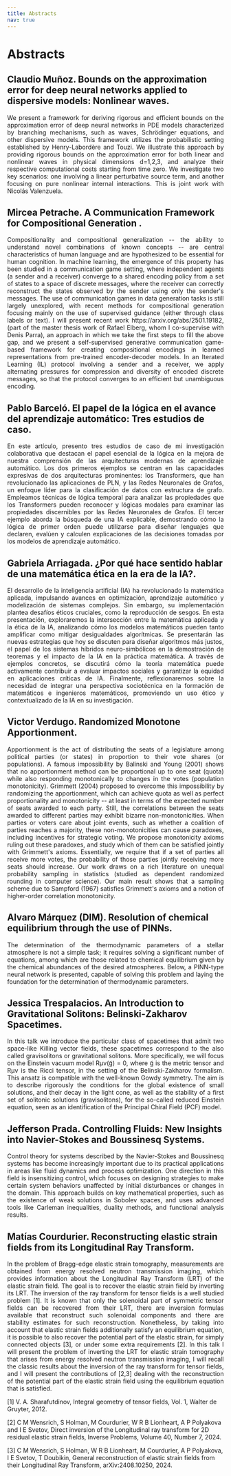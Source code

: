 ```yaml
---
title: Abstracts
nav: true
---
```


# Abstracts

## Claudio Muñoz. Bounds on the approximation error for deep neural networks applied to dispersive models: Nonlinear waves.
<p style="text-align: justify;">
We present a framework for deriving rigorous and efficient bounds on the approximation error of deep neural networks in PDE models characterized by branching mechanisms, such as waves, Schrödinger equations, and other dispersive models. This framework utilizes the probabilistic setting established by Henry-Labordère and Touzi. We illustrate this approach by providing rigorous bounds on the approximation error for both linear and nonlinear waves in physical dimensions d=1,2,3, and analyze their respective computational costs starting from time zero. We investigate two key scenarios: one involving a linear perturbative source term, and another focusing on pure nonlinear internal interactions. This is joint work with Nicolás Valenzuela.
</p>

## Mircea Petrache. A Communication Framework for Compositional Generation .
<p style="text-align: justify;">
Compositionality and compositional generalization -- the ability to understand novel combinations of known concepts --  are central characteristics of human language and are hypothesized to be essential for human cognition. In machine learning, the emergence of this property has been studied in a communication game setting, where independent agents (a sender and a receiver) converge to a shared encoding policy from a set of states to a space of discrete messages, where the receiver can correctly reconstruct the states observed by the sender using only the sender's messages. The use of communication games in data generation tasks is still largely unexplored, with recent methods for compositional generation focusing mainly on the use of supervised guidance (either through class labels or text). 
I will present recent work https://arxiv.org/abs/2501.19182, (part of the master thesis work of Rafael Elberg, whom I co-supervise with Denis Parra), an approach in which we take the first steps to fill the above gap, and we present a self-supervised generative communication game-based framework for creating compositional encodings in learned representations from pre-trained encoder-decoder models. In an Iterated Learning (IL) protocol involving a sender and a receiver, we apply alternating pressures for compression and diversity of encoded discrete messages, so that the protocol converges to an efficient but unambiguous encoding.
</p>

## Pablo Barceló. El papel de la lógica en el avance del aprendizaje automático: Tres estudios de caso.
<p style="text-align: justify;">
En este artículo, presento tres estudios de caso de mi investigación colaborativa que destacan el papel esencial de la lógica en la mejora de nuestra comprensión de las arquitecturas modernas de aprendizaje automático. Los dos primeros ejemplos se centran en las capacidades expresivas de dos arquitecturas prominentes: los Transformers, que han revolucionado las aplicaciones de PLN, y las Redes Neuronales de Grafos, un enfoque líder para la clasificación de datos con estructura de grafo. Empleamos técnicas de lógica temporal para analizar las propiedades que los Transformers pueden reconocer y lógicas modales para examinar las propiedades discernibles por las Redes Neuronales de Grafos. El tercer ejemplo aborda la búsqueda de una IA explicable, demostrando cómo la lógica de primer orden puede utilizarse para diseñar lenguajes que declaren, evalúen y calculen explicaciones de las decisiones tomadas por los modelos de aprendizaje automático.
</p>

## Gabriela Arriagada. ¿Por qué hace sentido hablar de una matemática ética en la era de la IA?.
<p style="text-align: justify;">
El desarrollo de la inteligencia artificial (IA) ha revolucionado la matemática aplicada, impulsando avances en optimización, aprendizaje automático y modelización de sistemas complejos. Sin embargo, su implementación plantea desafíos éticos cruciales, como la reproducción de sesgos. En esta presentación, exploraremos la intersección entre la matemática aplicada y la ética de la IA, analizando cómo los modelos matemáticos pueden tanto amplificar como mitigar desigualdades algorítmicas. Se presentarán las nuevas estrategias que hoy se discuten para diseñar algoritmos más justos, el papel de los sistemas híbridos neuro-simbólicos en la demostración de teoremas y el impacto de la IA en la práctica matemática. A través de ejemplos concretos, se discutirá cómo la teoría matemática puede activamente contribuir a evaluar impactos sociales y garantizar la equidad en aplicaciones críticas de IA. Finalmente, reflexionaremos sobre la necesidad de integrar una perspectiva sociotécnica en la formación de matemáticos e ingenieros matemáticos, promoviendo un uso ético y contextualizado de la IA en su investigación.
</p>

## Victor Verdugo. Randomized Monotone Apportionment.
<p style="text-align: justify;">
Apportionment is the act of distributing the seats of a legislature among political parties (or states) in proportion to their vote shares (or populations). A famous impossibility by Balinski and Young (2001) shows that no apportionment method can be proportional up to one seat (quota) while also responding monotonically to changes in the votes (population monotonicity). Grimmett (2004) proposed to overcome this impossibility by randomizing the apportionment, which can achieve quota as well as perfect proportionality and monotonicity -- at least in terms of the expected number of seats awarded to each party. Still, the correlations between the seats awarded to different parties may exhibit bizarre non-monotonicities. When parties or voters care about joint events, such as whether a coalition of parties reaches a majority, these non-monotonicities can cause paradoxes, including incentives for strategic voting. We propose monotonicity axioms ruling out these paradoxes, and study which of them can be satisfied jointly with Grimmett's axioms. Essentially, we require that if a set of parties all receive more votes, the probability of those parties jointly receiving more seats should increase. Our work draws on a rich literature on unequal probability sampling in statistics (studied as dependent randomized rounding in computer science). Our main result shows that a sampling scheme due to Sampford (1967) satisfies Grimmett's axioms and a notion of higher-order correlation monotonicity.
</p>

## Alvaro Márquez (DIM). Resolution of chemical equilibrium through the use of PINNs.
<p style="text-align: justify;">
The determination of the thermodynamic parameters of a stellar
atmosphere is not a simple task; it requires solving a significant number of
equations, among which are those related to chemical equilibrium given by the chemical
abundances of the desired atmospheres. Below, a PINN-type neural network is presented, capable of
solving this problem and laying the foundation for the determination of thermodynamic
parameters.
</p>

## Jessica Trespalacios. An Introduction to Gravitational Solitons: Belinski-Zakharov Spacetimes.
<p style="text-align: justify;">
In this talk we introduce the particular class of spacetimes that admit two space-like Killing vector fields, these spacetimes correspond to the also called gravisolitons or gravitational solitons. More specifically, we will focus on the Einstein vacuum model Rµν(g̃) = 0, where g̃ is the metric tensor and Rµν is the Ricci tensor, in the setting of the Belinski-Zakharov formalism. This ansatz is compatible with the well-known Gowdy symmetry. The aim is to describe rigorously the conditions for the global existence of small solutions, and their decay in the light cone, as well as the stability of a first set of solitonic solutions (gravisolitons), for the so-called reduced Einstein equation, seen as an identification of the Principal Chiral Field (PCF) model.
</p>

## Jefferson Prada. Controlling Fluids: New Insights into Navier-Stokes and Boussinesq Systems.
<p style="text-align: justify;">
Control theory for systems described by the Navier-Stokes and Boussinesq systems has become increasingly important due to its practical applications in areas like fluid dynamics and process optimization. One direction in this field is insensitizing control, which focuses on designing strategies to make certain system behaviors unaffected by initial disturbances or changes in the domain. This approach builds on key mathematical properties, such as the existence of weak solutions in Sobolev spaces, and uses advanced tools like Carleman inequalities, duality methods, and functional analysis results.
</p>

## Matías Courdurier. Reconstructing elastic strain fields from its Longitudinal Ray Transform.
<p style="text-align: justify;">
In the problem of Bragg-edge elastic strain tomography, measurements are obtained from energy resolved neutron transmission imaging, which provides information about the Longitudinal Ray Transform (LRT) of the elastic strain field. The goal is to recover the elastic strain field by inverting its LRT. The inversion of the ray transform for tensor fields is a well studied problem [1]. It is known that only the solenoidal part of symmetric tensor fields can be recovered from their LRT, there are inversion formulas available that reconstruct such solenoidal components and there are stability estimates for such reconstruction. Nonetheless, by taking into account that elastic strain fields additionally satisfy an equilibrium equation, it is possible to also recover the potential part of the elastic strain, for simply connected objects [3], or under some extra requirements [2].
In this talk I will present the problem of inverting the LRT for elastic strain tomography that arises from energy resolved neutron transmission imaging,  I will recall the classic results about the inversion of the ray transform for tensor fields, and I will present the contributions of [2,3] dealing with the reconstruction of the potential part of the elastic strain field using the equilibrium equation that is satisfied.
  
[1] V. A. Sharafutdinov, Integral geometry of tensor fields, Vol. 1, Walter de Gruyter, 2012.

[2] C M Wensrich, S Holman, M Courdurier, W R B Lionheart, A P Polyakova and I E Svetov, Direct inversion of the Longitudinal ray transform for 2D residual elastic strain fields, Inverse Problems, Volume 40, Number 7, 2024.

[3] C M Wensrich, S Holman, W R B Lionheart, M Courdurier, A P Polyakova, I E Svetov, T Doubikin, General reconstruction of elastic strain fields from their Longitudinal Ray Transform, arXiv:2408.10250, 2024.
</p>

